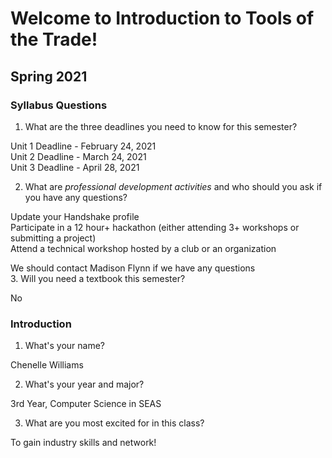 # Welcome to Introduction to Tools of the Trade!
## Spring 2021


### Syllabus Questions
1. What are the three deadlines you need to know for this semester?  

Unit 1 Deadline - February 24, 2021  
Unit 2 Deadline - March 24, 2021  
Unit 3 Deadline - April 28, 2021  

2. What are *professional development activities* and who should you ask if you have any questions?  

Update your Handshake profile  
Participate in a 12 hour+ hackathon (either attending 3+ workshops or submitting a project)  
Attend a technical workshop hosted by a club or an organization  

We should contact Madison Flynn if we have any questions  
3. Will you need a textbook this semester?  

No

### Introduction
1. What's your name?  

Chenelle Williams  

2. What's your year and major?  

3rd Year, Computer Science in SEAS  

3. What are you most excited for in this class?  

To gain industry skills and network!  


